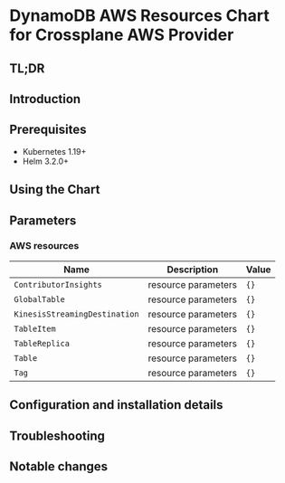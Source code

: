 # DynamoDB AWS Resources Chart for Crossplane AWS Provider

## TL;DR

## Introduction

## Prerequisites

- Kubernetes 1.19+
- Helm 3.2.0+

## Using the Chart

## Parameters

### AWS resources

| Name                           | Description         | Value |
| ------------------------------ | ------------------- | ----- |
| `ContributorInsights`          | resource parameters | `{}`  |
| `GlobalTable`                  | resource parameters | `{}`  |
| `KinesisStreamingDestination`  | resource parameters | `{}`  |
| `TableItem`                    | resource parameters | `{}`  |
| `TableReplica`                 | resource parameters | `{}`  |
| `Table`                        | resource parameters | `{}`  |
| `Tag`                          | resource parameters | `{}`  |


## Configuration and installation details


## Troubleshooting


## Notable changes
